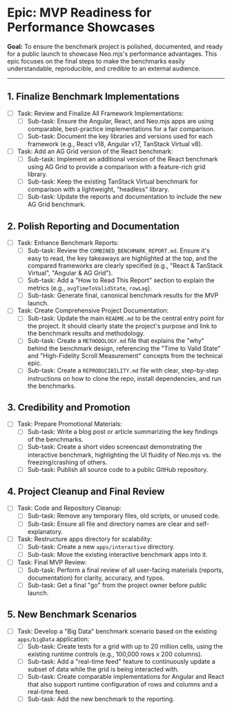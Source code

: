 # Epic: MVP Readiness for Performance Showcases

**Goal:** To ensure the benchmark project is polished, documented, and ready for a public launch to showcase Neo.mjs's performance advantages. This epic focuses on the final steps to make the benchmarks easily understandable, reproducible, and credible to an external audience.

---

## 1. Finalize Benchmark Implementations

-   [ ] Task: Review and Finalize All Framework Implementations:
    -   [ ] Sub-task: Ensure the Angular, React, and Neo.mjs apps are using comparable, best-practice implementations for a fair comparison.
    -   [ ] Sub-task: Document the key libraries and versions used for each framework (e.g., React v18, Angular v17, TanStack Virtual v8).
-   [ ] Task: Add an AG Grid version of the React benchmark:
    -   [ ] Sub-task: Implement an additional version of the React benchmark using AG Grid to provide a comparison with a feature-rich grid library.
    -   [ ] Sub-task: Keep the existing TanStack Virtual benchmark for comparison with a lightweight, "headless" library.
    -   [ ] Sub-task: Update the reports and documentation to include the new AG Grid benchmark.

## 2. Polish Reporting and Documentation

-   [ ] Task: Enhance Benchmark Reports:
    -   [ ] Sub-task: Review the `COMBINED_BENCHMARK_REPORT.md`. Ensure it's easy to read, the key takeaways are highlighted at the top, and the compared frameworks are clearly specified (e.g., "React & TanStack Virtual", "Angular & AG Grid").
    -   [ ] Sub-task: Add a "How to Read This Report" section to explain the metrics (e.g., `avgTimeToValidState`, `rowLag`).
    -   [ ] Sub-task: Generate final, canonical benchmark results for the MVP launch.
-   [ ] Task: Create Comprehensive Project Documentation:
    -   [ ] Sub-task: Update the main `README.md` to be the central entry point for the project. It should clearly state the project's purpose and link to the benchmark results and methodology.
    -   [ ] Sub-task: Create a `METHODOLOGY.md` file that explains the "why" behind the benchmark design, referencing the "Time to Valid State" and "High-Fidelity Scroll Measurement" concepts from the technical epic.
    -   [ ] Sub-task: Create a `REPRODUCIBILITY.md` file with clear, step-by-step instructions on how to clone the repo, install dependencies, and run the benchmarks.

## 3. Credibility and Promotion


-   [ ] Task: Prepare Promotional Materials:
    -   [ ] Sub-task: Write a blog post or article summarizing the key findings of the benchmarks.
    -   [ ] Sub-task: Create a short video screencast demonstrating the interactive benchmark, highlighting the UI fluidity of Neo.mjs vs. the freezing/crashing of others.
    -   [ ] Sub-task: Publish all source code to a public GitHub repository.

## 4. Project Cleanup and Final Review

-   [ ] Task: Code and Repository Cleanup:
    -   [ ] Sub-task: Remove any temporary files, old scripts, or unused code.
    -   [ ] Sub-task: Ensure all file and directory names are clear and self-explanatory.
-   [ ] Task: Restructure apps directory for scalability:
    -   [ ] Sub-task: Create a new `apps/interactive` directory.
    -   [ ] Sub-task: Move the existing interactive benchmark apps into it.
-   [ ] Task: Final MVP Review:
    -   [ ] Sub-task: Perform a final review of all user-facing materials (reports, documentation) for clarity, accuracy, and typos.
    -   [ ] Sub-task: Get a final "go" from the project owner before public launch.

## 5. New Benchmark Scenarios
-   [ ] Task: Develop a "Big Data" benchmark scenario based on the existing `apps/bigData` application:
    -   [ ] Sub-task: Create tests for a grid with up to 20 million cells, using the existing runtime controls (e.g., 100,000 rows x 200 columns).
    -   [ ] Sub-task: Add a "real-time feed" feature to continuously update a subset of data while the grid is being interacted with.
    -   [ ] Sub-task: Create comparable implementations for Angular and React that also support runtime configuration of rows and columns and a real-time feed.
    -   [ ] Sub-task: Add the new benchmark to the reporting.
